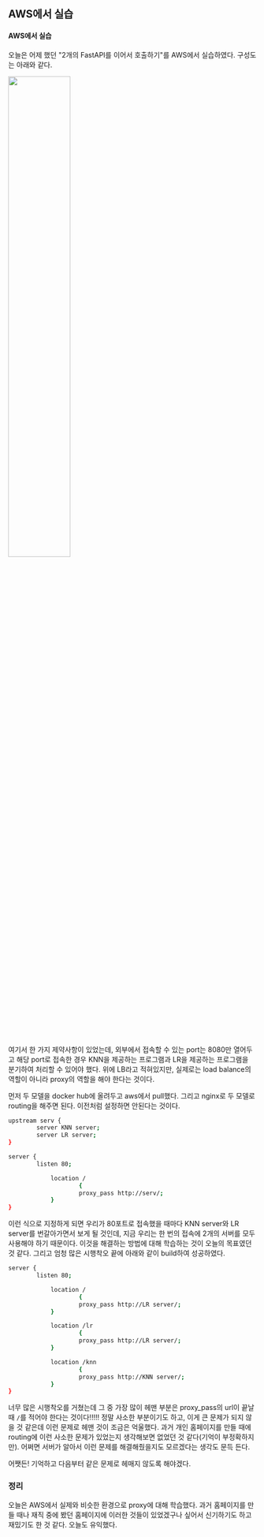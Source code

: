 ## AWS에서 실습

#### AWS에서 실습

오늘은 어제 했던 "2개의 FastAPI를 이어서 호출하기"를 AWS에서 실습하였다. 구성도는 아래와 같다.

<img src="https://github.com/user-attachments/assets/bce1bbf8-faa2-4d89-a80a-bdaf33d997b1" width="50%" />

여기서 한 가지 제약사항이 있었는데, 외부에서 접속할 수 있는 port는 8080만 열어두고 해당 port로 접속한 경우 KNN을 제공하는 프로그램과 LR을 제공하는 프로그램을 분기하여 처리할 수 있어야 했다. 위에 LB라고 적혀있지만, 실제로는 load balance의 역할이 아니라 proxy의 역할을 해야 한다는 것이다.

먼저 두 모델을 docker hub에 올려두고 aws에서 pull했다. 그리고 nginx로 두 모델로 routing을 해주면 된다. 이전처럼 설정하면 안된다는 것이다.

```bash
upstream serv {
        server KNN server;
        server LR server;
}

server {
        listen 80;

            location /
                    {
                    proxy_pass http://serv/;
            }
}
```
이런 식으로 지정하게 되면 우리가 80포트로 접속했을 때마다 KNN server와 LR server를 번갈아가면서 보게 될 것인데, 지금 우리는 한 번의 접속에 2개의 서버를 모두 사용해야 하기 때문이다. 이것을 해결하는 방법에 대해 학습하는 것이 오늘의 목표였던 것 같다. 그리고 엄청 많은 시행착오 끝에 아래와 같이 build하여 성공하였다.

```bash
server {
        listen 80;

            location /
                    {
                    proxy_pass http://LR server/;
            }

            location /lr
                    {
                    proxy_pass http://LR server/;
            }

            location /knn
                    {
                    proxy_pass http://KNN server/;
            }
}
```
너무 많은 시행착오를 거쳤는데 그 중 가장 많이 헤맨 부분은 proxy_pass의 url이 끝날 때 `/`를 적어야 한다는 것이다!!!!! 정말 사소한 부분이기도 하고, 이게 큰 문제가 되지 않을 것 같은데 이런 문제로 헤맨 것이 조금은 억울했다. 과거 개인 홈페이지를 만들 때에 routing에 이런 사소한 문제가 있었는지 생각해보면 없었던 것 같다(기억이 부정확하지만). 어쩌면 서버가 알아서 이런 문제를 해결해줬을지도 모르겠다는 생각도 문득 든다.

어쨋든! 기억하고 다음부터 같은 문제로 헤매지 않도록 해야겠다.

### 정리

오늘은 AWS에서 실제와 비슷한 환경으로 proxy에 대해 학습했다. 과거 홈페이지를 만들 때나 재직 중에 봤던 홈페이지에 이러한 것들이 있었겠구나 싶어서 신기하기도 하고 재밌기도 한 것 같다. 오늘도 유익했다.

